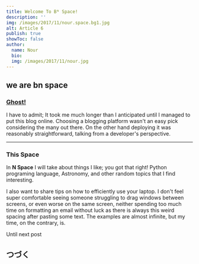 ```yaml
---
title: Welcome To Bᴺ Space!
description: ''
img: /images/2017/11/nour.space.bg1.jpg
alt: Article 6
publish: true
showToc: false
author: 
  name: Nour
  bio: 
  img: /images/2017/11/nour.jpg
---
```


we are bn space
---

### [Ghost!](https://ghost.org)

I have to admit; It took me much longer than I anticipated until I managed to put this blog online. Choosing a blogging
platform wasn't an easy pick considering the many out there. On the other hand deploying it was reasonably
straightforward, talking from a developer's perspective.

---

### This Space

In **N Space** I will take about things I like; you got that right!
Python programing language, Astronomy, and other random topics that I find interesting.

I also want to share tips on how to efficiently use your laptop. I don't feel super comfortable seeing someone
struggling to drag windows between screens, or even worse on the same screen, neither spending too much time on
formatting an email without luck as there is always this weird spacing after pasting some text.
The examples are almost infinite, but my time, on the contrary, is.

Until next post

## つづく
